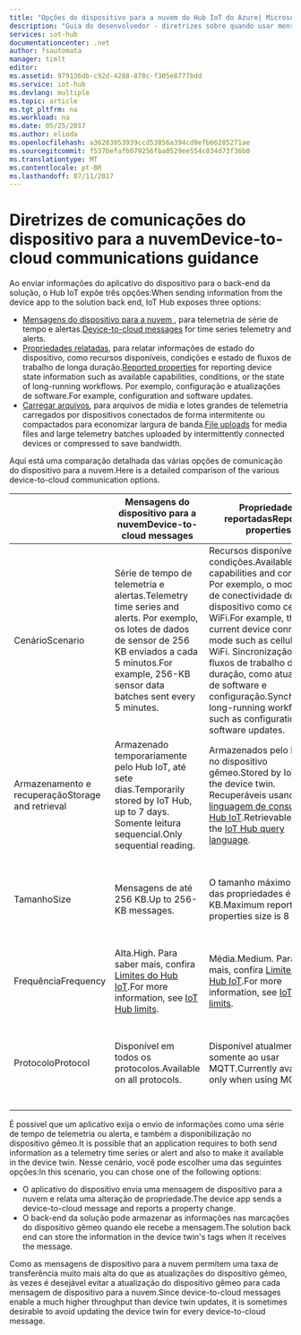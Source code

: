 ```yaml
---
title: "Opções do dispositivo para a nuvem do Hub IoT do Azure| Microsoft Docs"
description: "Guia do desenvolvedor ‑ diretrizes sobre quando usar mensagens do dispositivo para a nuvem, as propriedades relatadas ou upload do arquivo para comunicações da nuvem para o dispositivo."
services: iot-hub
documentationcenter: .net
author: fsautomata
manager: timlt
editor: 
ms.assetid: 979136db-c92d-4288-870c-f305e8777bdd
ms.service: iot-hub
ms.devlang: multiple
ms.topic: article
ms.tgt_pltfrm: na
ms.workload: na
ms.date: 05/25/2017
ms.author: elioda
ms.openlocfilehash: a36283053939ccd53856a394cd9efb66285271ae
ms.sourcegitcommit: f537befafb079256fba0529ee554c034d73f36b0
ms.translationtype: MT
ms.contentlocale: pt-BR
ms.lasthandoff: 07/11/2017
---
```

# <a name="device-to-cloud-communications-guidance"></a><span data-ttu-id="f4130-103">Diretrizes de comunicações do dispositivo para a nuvem</span><span class="sxs-lookup"><span data-stu-id="f4130-103">Device-to-cloud communications guidance</span></span>
<span data-ttu-id="f4130-104">Ao enviar informações do aplicativo do dispositivo para o back-end da solução, o Hub IoT expõe três opções:</span><span class="sxs-lookup"><span data-stu-id="f4130-104">When sending information from the device app to the solution back end, IoT Hub exposes three options:</span></span>

* <span data-ttu-id="f4130-105">[Mensagens do dispositivo para a nuvem ][lnk-d2c], para telemetria de série de tempo e alertas.</span><span class="sxs-lookup"><span data-stu-id="f4130-105">[Device-to-cloud messages][lnk-d2c] for time series telemetry and alerts.</span></span>
* <span data-ttu-id="f4130-106">[Propriedades relatadas][lnk-twins], para relatar informações de estado do dispositivo, como recursos disponíveis, condições e estado de fluxos de trabalho de longa duração.</span><span class="sxs-lookup"><span data-stu-id="f4130-106">[Reported properties][lnk-twins] for reporting device state information such as available capabilities, conditions, or the state of long-running workflows.</span></span> <span data-ttu-id="f4130-107">Por exemplo, configuração e atualizações de software.</span><span class="sxs-lookup"><span data-stu-id="f4130-107">For example, configuration and software updates.</span></span>
* <span data-ttu-id="f4130-108">[Carregar arquivos][lnk-fileupload], para arquivos de mídia e lotes grandes de telemetria carregados por dispositivos conectados de forma intermitente ou compactados para economizar largura de banda.</span><span class="sxs-lookup"><span data-stu-id="f4130-108">[File uploads][lnk-fileupload] for media files and large telemetry batches uploaded by intermittently connected devices or compressed to save bandwidth.</span></span>

<span data-ttu-id="f4130-109">Aqui está uma comparação detalhada das várias opções de comunicação do dispositivo para a nuvem.</span><span class="sxs-lookup"><span data-stu-id="f4130-109">Here is a detailed comparison of the various device-to-cloud communication options.</span></span>

|  | <span data-ttu-id="f4130-110">Mensagens do dispositivo para a nuvem</span><span class="sxs-lookup"><span data-stu-id="f4130-110">Device-to-cloud messages</span></span> | <span data-ttu-id="f4130-111">Propriedades reportadas</span><span class="sxs-lookup"><span data-stu-id="f4130-111">Reported properties</span></span> | <span data-ttu-id="f4130-112">Carregamentos de arquivos</span><span class="sxs-lookup"><span data-stu-id="f4130-112">File uploads</span></span> |
| ---- | ------- | ---------- | ---- |
| <span data-ttu-id="f4130-113">Cenário</span><span class="sxs-lookup"><span data-stu-id="f4130-113">Scenario</span></span> | <span data-ttu-id="f4130-114">Série de tempo de telemetria e alertas.</span><span class="sxs-lookup"><span data-stu-id="f4130-114">Telemetry time series and alerts.</span></span> <span data-ttu-id="f4130-115">Por exemplo, os lotes de dados de sensor de 256 KB enviados a cada 5 minutos.</span><span class="sxs-lookup"><span data-stu-id="f4130-115">For example, 256-KB sensor data batches sent every 5 minutes.</span></span> | <span data-ttu-id="f4130-116">Recursos disponíveis e condições.</span><span class="sxs-lookup"><span data-stu-id="f4130-116">Available capabilities and conditions.</span></span> <span data-ttu-id="f4130-117">Por exemplo, o modo atual de conectividade do dispositivo como celular ou WiFi.</span><span class="sxs-lookup"><span data-stu-id="f4130-117">For example, the current device connectivity mode such as cellular or WiFi.</span></span> <span data-ttu-id="f4130-118">Sincronização dos fluxos de trabalho de longa duração, como atualizações de software e configuração.</span><span class="sxs-lookup"><span data-stu-id="f4130-118">Synchronizing long-running workflows, such as configuration and software updates.</span></span> | <span data-ttu-id="f4130-119">Arquivos de mídia.</span><span class="sxs-lookup"><span data-stu-id="f4130-119">Media files.</span></span> <span data-ttu-id="f4130-120">Lotes grandes de telemetria (geralmente compactados).</span><span class="sxs-lookup"><span data-stu-id="f4130-120">Large (typically compressed) telemetry batches.</span></span> |
| <span data-ttu-id="f4130-121">Armazenamento e recuperação</span><span class="sxs-lookup"><span data-stu-id="f4130-121">Storage and retrieval</span></span> | <span data-ttu-id="f4130-122">Armazenado temporariamente pelo Hub IoT, até sete dias.</span><span class="sxs-lookup"><span data-stu-id="f4130-122">Temporarily stored by IoT Hub, up to 7 days.</span></span> <span data-ttu-id="f4130-123">Somente leitura sequencial.</span><span class="sxs-lookup"><span data-stu-id="f4130-123">Only sequential reading.</span></span> | <span data-ttu-id="f4130-124">Armazenados pelo Hub IoT no dispositivo gêmeo.</span><span class="sxs-lookup"><span data-stu-id="f4130-124">Stored by IoT Hub in the device twin.</span></span> <span data-ttu-id="f4130-125">Recuperáveis usando a [linguagem de consulta do Hub IoT][lnk-query].</span><span class="sxs-lookup"><span data-stu-id="f4130-125">Retrievable using the [IoT Hub query language][lnk-query].</span></span> | <span data-ttu-id="f4130-126">Armazenados na conta de Armazenamento do Azure fornecida pelo usuário.</span><span class="sxs-lookup"><span data-stu-id="f4130-126">Stored in user-provided Azure Storage account.</span></span> |
| <span data-ttu-id="f4130-127">Tamanho</span><span class="sxs-lookup"><span data-stu-id="f4130-127">Size</span></span> | <span data-ttu-id="f4130-128">Mensagens de até 256 KB.</span><span class="sxs-lookup"><span data-stu-id="f4130-128">Up to 256-KB messages.</span></span> | <span data-ttu-id="f4130-129">O tamanho máximo relatado das propriedades é de 8 KB.</span><span class="sxs-lookup"><span data-stu-id="f4130-129">Maximum reported properties size is 8 KB.</span></span> | <span data-ttu-id="f4130-130">Tamanho máximo de arquivo com suporte pelo Armazenamento de Blobs do Azure.</span><span class="sxs-lookup"><span data-stu-id="f4130-130">Maximum file size supported by Azure Blob Storage.</span></span> |
| <span data-ttu-id="f4130-131">Frequência</span><span class="sxs-lookup"><span data-stu-id="f4130-131">Frequency</span></span> | <span data-ttu-id="f4130-132">Alta.</span><span class="sxs-lookup"><span data-stu-id="f4130-132">High.</span></span> <span data-ttu-id="f4130-133">Para saber mais, confira [Limites do Hub IoT][lnk-quotas].</span><span class="sxs-lookup"><span data-stu-id="f4130-133">For more information, see [IoT Hub limits][lnk-quotas].</span></span> | <span data-ttu-id="f4130-134">Média.</span><span class="sxs-lookup"><span data-stu-id="f4130-134">Medium.</span></span> <span data-ttu-id="f4130-135">Para saber mais, confira [Limites do Hub IoT][lnk-quotas].</span><span class="sxs-lookup"><span data-stu-id="f4130-135">For more information, see [IoT Hub limits][lnk-quotas].</span></span> | <span data-ttu-id="f4130-136">Baixa.</span><span class="sxs-lookup"><span data-stu-id="f4130-136">Low.</span></span> <span data-ttu-id="f4130-137">Para saber mais, confira [Limites do Hub IoT][lnk-quotas].</span><span class="sxs-lookup"><span data-stu-id="f4130-137">For more information, see [IoT Hub limits][lnk-quotas].</span></span> |
| <span data-ttu-id="f4130-138">Protocolo</span><span class="sxs-lookup"><span data-stu-id="f4130-138">Protocol</span></span> | <span data-ttu-id="f4130-139">Disponível em todos os protocolos.</span><span class="sxs-lookup"><span data-stu-id="f4130-139">Available on all protocols.</span></span> | <span data-ttu-id="f4130-140">Disponível atualmente somente ao usar MQTT.</span><span class="sxs-lookup"><span data-stu-id="f4130-140">Currently available only when using MQTT.</span></span> | <span data-ttu-id="f4130-141">Disponível ao usar qualquer protocolo, mas requer HTTP no dispositivo.</span><span class="sxs-lookup"><span data-stu-id="f4130-141">Available when using any protocol, but requires HTTP on the device.</span></span> |

<span data-ttu-id="f4130-142">É possível que um aplicativo exija o envio de informações como uma série de tempo de telemetria ou alerta, e também a disponibilização no dispositivo gêmeo.</span><span class="sxs-lookup"><span data-stu-id="f4130-142">It is possible that an application requires to both send information as a telemetry time series or alert and also to make it available in the device twin.</span></span> <span data-ttu-id="f4130-143">Nesse cenário, você pode escolher uma das seguintes opções:</span><span class="sxs-lookup"><span data-stu-id="f4130-143">In this scenario, you can chose one of the following options:</span></span>

* <span data-ttu-id="f4130-144">O aplicativo do dispositivo envia uma mensagem de dispositivo para a nuvem e relata uma alteração de propriedade.</span><span class="sxs-lookup"><span data-stu-id="f4130-144">The device app sends a device-to-cloud message and reports a property change.</span></span>
* <span data-ttu-id="f4130-145">O back-end da solução pode armazenar as informações nas marcações do dispositivo gêmeo quando ele recebe a mensagem.</span><span class="sxs-lookup"><span data-stu-id="f4130-145">The solution back end can store the information in the device twin's tags when it receives the message.</span></span>

<span data-ttu-id="f4130-146">Como as mensagens de dispositivo para a nuvem permitem uma taxa de transferência muito mais alta do que as atualizações do dispositivo gêmeo, às vezes é desejável evitar a atualização do dispositivo gêmeo para cada mensagem de dispositivo para a nuvem.</span><span class="sxs-lookup"><span data-stu-id="f4130-146">Since device-to-cloud messages enable a much higher throughput than device twin updates, it is sometimes desirable to avoid updating the device twin for every device-to-cloud message.</span></span>


[lnk-twins]: iot-hub-devguide-device-twins.md
[lnk-fileupload]: iot-hub-devguide-file-upload.md
[lnk-quotas]: iot-hub-devguide-quotas-throttling.md
[lnk-query]: iot-hub-devguide-query-language.md
[lnk-d2c]: iot-hub-devguide-messages-d2c.md
